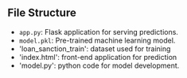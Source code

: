 ## File Structure

- `app.py`: Flask application for serving predictions.
- `model.pkl`: Pre-trained machine learning model.
- 'loan_sanction_train': dataset used for training
- 'index.html': front-end application for prediction
- 'model.py': python code for model development.
